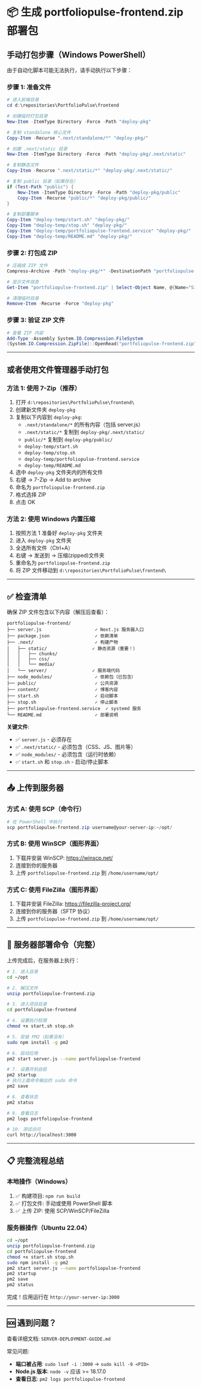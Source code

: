 # 📦 生成 portfoliopulse-frontend.zip 部署包

## 手动打包步骤（Windows PowerShell）

由于自动化脚本可能无法执行，请手动执行以下步骤：

### 步骤 1: 准备文件

```powershell
# 进入前端目录
cd d:\repositories\PortfolioPulse\frontend

# 创建临时打包目录
New-Item -ItemType Directory -Force -Path "deploy-pkg"

# 复制 standalone 核心文件
Copy-Item -Recurse ".next/standalone/*" "deploy-pkg/"

# 创建 .next/static 目录
New-Item -ItemType Directory -Force -Path "deploy-pkg/.next/static"

# 复制静态文件
Copy-Item -Recurse ".next/static/*" "deploy-pkg/.next/static/"

# 复制 public 目录（如果存在）
if (Test-Path "public") {
    New-Item -ItemType Directory -Force -Path "deploy-pkg/public"
    Copy-Item -Recurse "public/*" "deploy-pkg/public/"
}

# 复制部署脚本
Copy-Item "deploy-temp/start.sh" "deploy-pkg/"
Copy-Item "deploy-temp/stop.sh" "deploy-pkg/"
Copy-Item "deploy-temp/portfoliopulse-frontend.service" "deploy-pkg/"
Copy-Item "deploy-temp/README.md" "deploy-pkg/"
```

### 步骤 2: 打包成 ZIP

```powershell
# 压缩成 ZIP 文件
Compress-Archive -Path "deploy-pkg/*" -DestinationPath "portfoliopulse-frontend.zip" -Force

# 显示文件信息
Get-Item "portfoliopulse-frontend.zip" | Select-Object Name, @{Name="Size(MB)";Expression={[math]::Round($_.Length/1MB,2)}}

# 清理临时目录
Remove-Item -Recurse -Force "deploy-pkg"
```

### 步骤 3: 验证 ZIP 文件

```powershell
# 查看 ZIP 内容
Add-Type -Assembly System.IO.Compression.FileSystem
[System.IO.Compression.ZipFile]::OpenRead("portfoliopulse-frontend.zip").Entries.FullName | Select-Object -First 20
```

---

## 或者使用文件管理器手动打包

### 方法 1: 使用 7-Zip（推荐）

1. 打开 `d:\repositories\PortfolioPulse\frontend\`
2. 创建新文件夹 `deploy-pkg`
3. 复制以下内容到 `deploy-pkg`:
   - `.next/standalone/*` 的所有内容（包括 server.js）
   - `.next/static/*` 复制到 `deploy-pkg/.next/static/`
   - `public/*` 复制到 `deploy-pkg/public/`
   - `deploy-temp/start.sh`
   - `deploy-temp/stop.sh`
   - `deploy-temp/portfoliopulse-frontend.service`
   - `deploy-temp/README.md`
4. 选中 `deploy-pkg` 文件夹内的所有文件
5. 右键 → 7-Zip → Add to archive
6. 命名为 `portfoliopulse-frontend.zip`
7. 格式选择 ZIP
8. 点击 OK

### 方法 2: 使用 Windows 内置压缩

1. 按照方法 1 准备好 `deploy-pkg` 文件夹
2. 进入 `deploy-pkg` 文件夹
3. 全选所有文件（Ctrl+A）
4. 右键 → 发送到 → 压缩(zipped)文件夹
5. 重命名为 `portfoliopulse-frontend.zip`
6. 将 ZIP 文件移动到 `d:\repositories\PortfolioPulse\frontend\`

---

## ✅ 检查清单

确保 ZIP 文件包含以下内容（解压后查看）：

```
portfoliopulse-frontend/
├── server.js                    ✓ Next.js 服务器入口
├── package.json                 ✓ 依赖清单
├── .next/                       ✓ 构建产物
│   ├── static/                 ✓ 静态资源（重要！）
│   │   ├── chunks/
│   │   ├── css/
│   │   └── media/
│   └── server/                 ✓ 服务端代码
├── node_modules/                ✓ 依赖包（已包含）
├── public/                      ✓ 公共资源
├── content/                     ✓ 博客内容
├── start.sh                     ✓ 启动脚本
├── stop.sh                      ✓ 停止脚本
├── portfoliopulse-frontend.service  ✓ systemd 服务
└── README.md                    ✓ 部署说明
```

**关键文件**:
- ✅ `server.js` - 必须存在
- ✅ `.next/static/` - 必须包含（CSS、JS、图片等）
- ✅ `node_modules/` - 必须包含（运行时依赖）
- ✅ `start.sh` 和 `stop.sh` - 启动/停止脚本

---

## 📤 上传到服务器

### 方式 A: 使用 SCP（命令行）

```powershell
# 在 PowerShell 中执行
scp portfoliopulse-frontend.zip username@your-server-ip:~/opt/
```

### 方式 B: 使用 WinSCP（图形界面）

1. 下载并安装 WinSCP: https://winscp.net/
2. 连接到你的服务器
3. 上传 `portfoliopulse-frontend.zip` 到 `/home/username/opt/`

### 方式 C: 使用 FileZilla（图形界面）

1. 下载并安装 FileZilla: https://filezilla-project.org/
2. 连接到你的服务器（SFTP 协议）
3. 上传 `portfoliopulse-frontend.zip` 到 `/home/username/opt/`

---

## 🚀 服务器部署命令（完整）

上传完成后，在服务器上执行：

```bash
# 1. 进入目录
cd ~/opt

# 2. 解压文件
unzip portfoliopulse-frontend.zip

# 3. 进入项目目录
cd portfoliopulse-frontend

# 4. 设置执行权限
chmod +x start.sh stop.sh

# 5. 安装 PM2（如果没有）
sudo npm install -g pm2

# 6. 启动应用
pm2 start server.js --name portfoliopulse-frontend

# 7. 设置开机自启
pm2 startup
# 执行上面命令输出的 sudo 命令
pm2 save

# 8. 查看状态
pm2 status

# 9. 查看日志
pm2 logs portfoliopulse-frontend

# 10. 测试访问
curl http://localhost:3000
```

---

## 📋 完整流程总结

### 本地操作（Windows）

1. ✅ 构建项目: `npm run build`
2. ✅ 打包文件: 手动或使用 PowerShell 脚本
3. ✅ 上传 ZIP: 使用 SCP/WinSCP/FileZilla

### 服务器操作（Ubuntu 22.04）

```bash
cd ~/opt
unzip portfoliopulse-frontend.zip
cd portfoliopulse-frontend
chmod +x start.sh stop.sh
sudo npm install -g pm2
pm2 start server.js --name portfoliopulse-frontend
pm2 startup
pm2 save
pm2 status
```

完成！应用运行在 `http://your-server-ip:3000`

---

## 🆘 遇到问题？

查看详细文档: `SERVER-DEPLOYMENT-GUIDE.md`

常见问题:
- **端口被占用**: `sudo lsof -i :3000` → `sudo kill -9 <PID>`
- **Node.js 版本**: `node -v` 应该 >= 18.17.0
- **查看日志**: `pm2 logs portfoliopulse-frontend`
